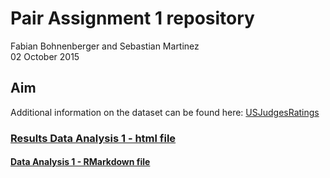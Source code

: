 # Pair Assignment 1 repository 

Fabian Bohnenberger and Sebastian Martinez  
02 October 2015 

## Aim


Additional information on the dataset can be found here: <a href="https://stat.ethz.ch/R-manual/R-devel/library/datasets/html/USJudgeRatings.html">USJudgesRatings</a>



### [Results Data  Analysis 1 - html file](/analysis/USJudges/USJudges_RMarkdown.html)

#### [Data Analysis 1 - RMarkdown file](/analysis/USJudges/USJudges_RMarkdown.Rmd)


